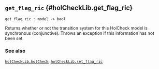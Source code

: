 ## `get_flag_ric` {#holCheckLib.get_flag_ric}


```
get_flag_ric : model -> bool
```



Returns whether or not the transition system for this HolCheck model is synchronous (conjunctive). Throws an exception if this information has not been set.

### See also

[`holCheckLib.holCheck`](#holCheckLib.holCheck), [`holCheckLib.set_flag_ric`](#holCheckLib.set_flag_ric)

